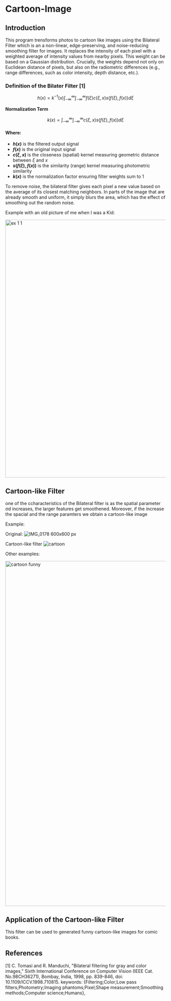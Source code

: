 # Cartoon-Image
## Introduction
This program trensforms photos to cartoon like images using the Bilateral Filter which is an  a non-linear, edge-preserving, and noise-reducing smoothing filter for images. It 
replaces the intensity of each pixel with a weighted average of intensity values from 
nearby pixels. This weight can be based on a Gaussian distribution. Crucially, the 
weights depend not only on Euclidean distance of pixels, but also on the radiometric 
differences (e.g., range differences, such as color intensity, depth distance, etc.).

### Definition of the Bilater Filter [1]

$$
h(x) = k^{-1}(x) \int_{-\infty}^{\infty} \int_{-\infty}^{\infty} f(\xi) c(\xi, x) s(f(\xi), f(x))  d\xi 
$$

**Normalization Term**

$$
k(x) = \int_{-\infty}^{\infty} \int_{-\infty}^{\infty} c(\xi, x) s(f(\xi), f(x))  d\xi 
$$

#### Where:
- **$h(x)$** is the filtered output signal
- **$f(x)$** is the original input signal
- **$c(\xi, x)$** is the closeness (spatial) kernel measuring geometric distance between $\xi$ and $x$
- **$s(f(\xi), f(x))$** is the similarity (range) kernel measuring photometric similarity
- **$k(x)$** is the normalization factor ensuring filter weights sum to 1

To remove noise, the bilateral filter gives each pixel a new value based on the average of its closest matching neighbors.
In parts of the image that are already smooth and uniform, it simply blurs the area, which has the effect of smoothing out the random noise.

Example with an old picture of me when I was a Kid:

<img width="1536" height="807" alt="ex 1 1" src="https://github.com/user-attachments/assets/b320e08e-bf1e-480f-9065-06f86e804a6d" />


## Cartoon-like Filter
one of the ccharacteristics of the Bilateral filter is as the spatial parameter σd increases, the larger features get smoothened. Moreover, if the increase the spacial and the range paramters 
we obtain a cartoon-like image

Example:

Original:
![IMG_0178 600x600 px](https://github.com/user-attachments/assets/1043404a-2e39-48bb-b6b4-b9a5e2a74586)

Cartoon-like filter
![cartoon](https://github.com/user-attachments/assets/8a2b63e6-e73f-4c3f-acf1-49af87a18356)

Other examples:

<img width="1683" height="1080" alt="cartoon funny" src="https://github.com/user-attachments/assets/b598ab03-fa26-4690-8673-b84839814c84" />

## Application of the Cartoon-like Filter
This filter can be used to generated funny cartoon-like images for comic books. 


## References
[1] C. Tomasi and R. Manduchi, "Bilateral filtering for gray and color images," Sixth International Conference on Computer Vision (IEEE Cat. No.98CH36271), Bombay, India, 1998, pp. 839-846, doi: 10.1109/ICCV.1998.710815. keywords: {Filtering;Color;Low pass filters;Photometry;Imaging phantoms;Pixel;Shape measurement;Smoothing methods;Computer science;Humans},

